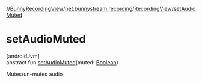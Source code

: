 //[BunnyRecordingView](../../../index.md)/[net.bunnystream.recording](../index.md)/[RecordingView](index.md)/[setAudioMuted](set-audio-muted.md)

# setAudioMuted

[androidJvm]\
abstract fun [setAudioMuted](set-audio-muted.md)(muted: [Boolean](https://kotlinlang.org/api/latest/jvm/stdlib/kotlin-stdlib/kotlin/-boolean/index.html))

Mutes/un-mutes audio
